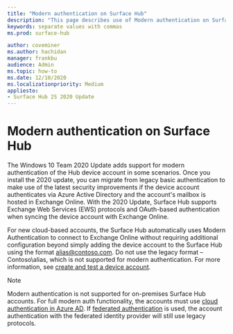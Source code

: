 ```yaml
---
title: "Modern authentication on Surface Hub"
description: "This page describes use of Modern authentication on Surface Hub in contrast to legacy basic authentication."
keywords: separate values with commas
ms.prod: surface-hub

author: coveminer
ms.author: hachidan
manager: frankbu
audience: Admin
ms.topic: how-to
ms.date: 12/10/2020
ms.localizationpriority: Medium
appliesto:
- Surface Hub 2S 2020 Update
---
```


# Modern authentication on Surface Hub

The Windows 10 Team 2020 Update adds support for modern authentication of the Hub device account in some scenarios. Once you install the 2020 update, you can migrate from legacy basic authentication to make use of the latest security improvements if the device account authenticates via Azure Active Directory and the account's mailbox is hosted in Exchange Online. With the 2020 Update, Surface Hub supports Exchange Web Services (EWS) protocols and OAuth-based authentication when syncing the device account with Exchange Online.

For new cloud-based accounts, the Surface Hub automatically uses Modern Authentication to connect to Exchange Online without requiring additional configuration beyond simply adding the device account to the Surface Hub using the format [alias@contoso.com](mailto:alias@contoso.com). Do not use the legacy format – Contoso\alias, which is not supported for modern authentication. For more information, see [create and test a device account](create-and-test-a-device-account-surface-hub.md).

> [!NOTE]
> Modern authentication is not supported for on-premises Surface Hub accounts. For full modern auth functionality, the accounts must use [cloud authentication in Azure AD](/azure/active-directory/hybrid/choose-ad-authn#cloud-authentication). If [federated authentication](/azure/active-directory/hybrid/choose-ad-authn#federated-authentication) is used, the account authentication with the federated identity provider will still use legacy protocols.
